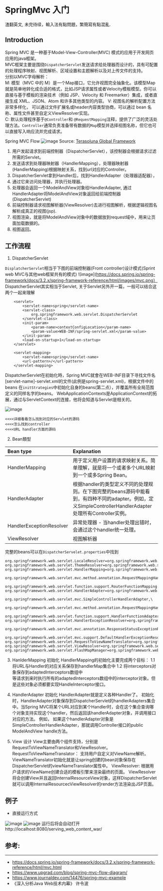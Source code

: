 # SpringMvc 入门

渣翻英文, 未完待续，輸入法有點問題，繁簡寫有點混亂.

## Introduction
Spring MVC 是一种基于Model-View-Controller(MVC) 模式的应用于开发网页应用的java框架。</br>
MVC框架主要是围绕`DispatcherServlet`发送请求给处理器而设计的，具有可配置的处理程序映射、视图解析、区域设置和主题解析以及对上传文件的支持。</br>
分别以MVC字母解析：</br>
M: 模型（MVC 中的 M）是一个Map接口，它允许视图完全抽象化。该模型Map 就是简单地转化成合适的格式，比如JSP请求属性或者Velocity模板模型。你可以直接与基于模板的渲染技术（例如 JSP、Velocity 和 Freemarker）集成，或者直接生成 XML、JSON、Atom 和许多其他类型的内容。
V: 视图名的解析配置方法非常多样化， 可以通过文件扩展名或header内容类型协商，可以通过 bean 名称、属性文件甚至自定义ViewResolver实现。</br>
C: 默认处理程序基于`@Controller`和 `@RequestMapping`注释，提供了广泛的灵活处理方法。`Controller`通常负责准备带有数据的`Map`模型并选择视图名称，但它也可以直接写入响应流并完成请求。</br>

Spring MVC Flow
![image](https://terasolunaorg.github.io/guideline/1.0.1.RELEASE/en/_images/RequestLifecycle.png)
Source: [Terasoluna Global Framework](https://terasolunaorg.github.io/guideline/1.0.1.RELEASE/en/_images/RequestLifecycle.png)

1. 用户发起请求到前端控制器（DispatcherServlet），该控制器会根据请求过滤所需的Servlet。
2. 发送请求到处理器映射器（HandlerMapping），处理器映射器(HandlerMapping)根据映射关系，找到url对应的Controller。
3. DispatcherServlet拿到Handler后，找到HandlerAdapter（处理器适配器），
4. 通过它来访问处理器，并执行处理器。
5. 处理器会返回一个ModelAndView对象给HandlerAdapter, 通过HandlerAdapter将ModelAndView对象返回给前端控制器(DispatcherServlet)
6. 前端控制器请求视图解析器(ViewResolver)去进行视图解析，根据逻辑视图名解析成真正的视图(jsp).
7. 视图渲染，就是将ModelAndView对象中的数据放到request域中，用来让页面加载数据的。
8. 视图返回。

## 工作流程
1. DispatcherServlet

`DisplatcherServlet`相当于下图的前端控制器(Front controller)设计模式(Sprint web MVC与其他web框架共有的模式)
![image](https://docs.spring.io/spring-framework/docs/3.2.x/spring-framework-reference/html/images/mvc.png）
DispatcherServlet其实相当于Servlet, 关于Servlet另外开一篇，一般可以结合这两个一起来理解
```
    <servlet>
        <servlet-name>spring</servlet-name>
        <servlet-class>
            org.springframework.web.servlet.DispatcherServlet
        </servlet-class>
        <init-param>
            <param-name>contextConfigLocation</param-name>
            <param-value>WEB-INF/spring-servlet.xml</param-value>
        </init-param>
        <load-on-startup>1</load-on-startup>
    </servlet>

    <servlet-mapping>
        <servlet-name>spring</servlet-name>
        <url-pattern>/</url-pattern>
    </servlet-mapping>
```

DispatcherServlet在初始化時，Spring MVC就會在WEB-INF目录下寻找文件名[servlet-name]-servlet.xml的文件(此例是spring-servlet.xml)，根据文件中的beans 在`initStrategies`中初始化自身的beans(第二点），并覆盖所有全局范围定义的同样名字的beans。
WebApplicationContexts是ApplicationContext的拓展，通过与ServletContext的连接，他将会知道与Servlet是相关的。

![image](https://docs.spring.io/spring-framework/docs/3.2.x/spring-framework-reference/html/images/mvc-contexts.gif)

```
<<<<详细看看怎么找到对应的Servlet的源码
<<<<怎么找到controller
<<<<URL handler方面的源码
````

2.  Bean類型

|Bean type                  | Explanation                              |
|:----------                 | :------------                              |
|HandlerMapping             | 用于定义用户设置的请求映射关系。简单理解，就是将一个或者多个URL映射到一个或多Spring Bean。|
|HandlerAdapter	            | 根据handler的类型定义不同的处理规则。在下图完整的beans源码中能看到，有四种不同的adapter。例如，定义SimpleControllerHandlerAdapter处理所有Controller实例。|
|HandlerExceptionResolver   |	异常处理器 -  当handler处理出错时，会通过这个handler统一处理。                                  |
|ViewResolver               |	视图解析器                                   |

完整的beans可以在`DispatcherServelet.properties`中找到
```
org.springframework.web.servlet.LocaleResolver=org.springframework.web.servlet.i18n.AcceptHeaderLocaleResolver
org.springframework.web.servlet.ThemeResolver=org.springframework.web.servlet.theme.FixedThemeResolver
org.springframework.web.servlet.HandlerMapping=org.springframework.web.servlet.handler.BeanNameUrlHandlerMapping,\
	org.springframework.web.servlet.mvc.method.annotation.RequestMappingHandlerMapping,\
	org.springframework.web.servlet.function.support.RouterFunctionMapping
org.springframework.web.servlet.HandlerAdapter=org.springframework.web.servlet.mvc.HttpRequestHandlerAdapter,\
	org.springframework.web.servlet.mvc.SimpleControllerHandlerAdapter,\
	org.springframework.web.servlet.mvc.method.annotation.RequestMappingHandlerAdapter,\
	org.springframework.web.servlet.function.support.HandlerFunctionAdapter
org.springframework.web.servlet.HandlerExceptionResolver=org.springframework.web.servlet.mvc.method.annotation.ExceptionHandlerExceptionResolver,\
	org.springframework.web.servlet.mvc.annotation.ResponseStatusExceptionResolver,\
	org.springframework.web.servlet.mvc.support.DefaultHandlerExceptionResolver
org.springframework.web.servlet.RequestToViewNameTranslator=org.springframework.web.servlet.view.DefaultRequestToViewNameTranslator
org.springframework.web.servlet.ViewResolver=org.springframework.web.servlet.view.InternalResourceViewResolver
org.springframework.web.servlet.FlashMapManager=org.springframework.web.servlet.support.SessionFlashMapManager                              
```
                               
3. HanlderMapping 初始化
HandlerMapping的初始化主要完成两个目标：
1.1 将URL与Handler的对应关系保存到handlerMap集合中
1.2 将interceptors对象保存到adaptedInterceptors数组中 </br>
等请求到来时执行所有的adaptedInterceptors数组中的interceptor对象。但是这些对象必须都要实现HandleInterceptor接口。


4. HandlerAdapter 初始化
HandlerAdapter就是定义各种Handler了。 初始化时，HandlerAdapter对象保存到DispatcherServlet的handlerAdapters集合中。当Spring MVC将某个URL对应到某个Handler时，会在这个集合查询哪个对象支持实现这个handler，然后返回该handlerAdapter对象，并调用接口对应的方法。
例如， 如果这个handlerAdapter对象是SimpleControllerHandlerAdapter，那就调用Controller接口的public ModelAndView handle方法。

5. View 设计
View主要由两个组件支持，分别是RequestToViewNameTranslator和ViewResolver。
RequestToViewNameTranslator： 支持用户自定义对ViewName解析。 ViewNameTranslator初始化就是让spring创建的bean对象保存在DispatcherServlet的viewNameTranslator属性中。
ViewResolver: 根据用户请求的ViewName创建合适的模板引擎来渲染最终的页面。 ViewResolver将会创建View并且返回InternalResourceView对象，这样DispatcherServlet就可以调用InternalResourcecViewResolver的render方法渲染出JSP页面。




## 例子
* 直接运行方式

![image](https://user-images.githubusercontent.com/37991693/122644878-01a04d80-d14a-11eb-945b-5e6c44ae77cb.png)
![image](https://user-images.githubusercontent.com/37991693/122644884-0bc24c00-d14a-11eb-8be3-8ce7b4e5b259.png)
运行后将会自动打开 http://localhost:8080/serving_web_content_war/


## 参考:
--------------------------------------------------
* https://docs.spring.io/spring-framework/docs/3.2.x/spring-framework-reference/html/mvc.html
* https://www.upgrad.com/blog/spring-mvc-flow-diagram/
* https://www.journaldev.com/14476/spring-mvc-example
* 《深入分析Java Web技术内幕》 许令波